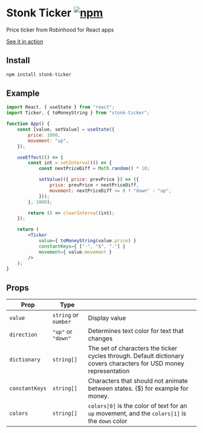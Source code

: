 # Stonk Ticker [![npm](https://img.shields.io/npm/v/stonk-ticker)](https://npmjs.com/package/stonk-ticker)

Price ticker from Robinhood for React apps

[See it in action](https://tasksquirrel.github.io/stonk-ticker/)

## Install

```sh
npm install stonk-ticker
```

## Example

```jsx
import React, { useState } from "react";
import Ticker, { toMoneyString } from "stonk-ticker";

function App() {
    const [value, setValue] = useState({
        price: 1000,
        movement: "up",
    });

    useEffect(() => {
        const int = setInterval(() => {
            const nextPriceDiff = Math.random() * 10;

            setValue(({ price: prevPrice }) => ({
                price: prevPrice + nextPriceDiff,
                movement: nextPriceDiff <= 0 ? "down" : "up",
            }));
        }, 1000);

        return () => clearInterval(int);
    });

    return (
        <Ticker
            value={ toMoneyString(value.price) }
            constantKeys={ ["-", "$", "."] }
            movement={ value.movement }
        />
    );
}
```

## Props

| Prop         | Type              |                                                                                                                    |
| ------------ | ----------------- | ------------------------------------------------------------------------------------------------------------------ |
| `value`      | `string` or `number` | Display value                                                                                                      |
| `direction`  | `"up"` or `"down"`   | Determines text color for text that changes                                                                        |
| `dictionary` | `string[]`        | The set of characters the ticker cycles through. Default dictionary covers characters for USD money representation |
| `constantKeys`  | `string[]`        | Characters that should not animate between states. ($) for example for money. |
| `colors`     | `string[]`        | `colors[0]` is the color of text for an `up` movement, and the `colors[1]` is the `down` color                |
